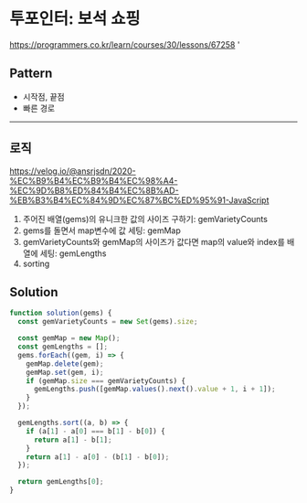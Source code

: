 # 투포인터: 보석 쇼핑

https://programmers.co.kr/learn/courses/30/lessons/67258
'

## Pattern

- 시작점, 끝점
- 빠른 경로

---

## 로직

https://velog.io/@ansrjsdn/2020-%EC%B9%B4%EC%B9%B4%EC%98%A4-%EC%9D%B8%ED%84%B4%EC%8B%AD-%EB%B3%B4%EC%84%9D%EC%87%BC%ED%95%91-JavaScript

1. 주어진 배열(gems)의 유니크한 값의 사이즈 구하기: gemVarietyCounts
2. gems를 돌면서 map변수에 값 세팅: gemMap
3. gemVarietyCounts와 gemMap의 사이즈가 값다면 map의 value와 index를 배열에 세팅: gemLengths
4. sorting

## Solution

```javascript
function solution(gems) {
  const gemVarietyCounts = new Set(gems).size;

  const gemMap = new Map();
  const gemLengths = [];
  gems.forEach((gem, i) => {
    gemMap.delete(gem);
    gemMap.set(gem, i);
    if (gemMap.size === gemVarietyCounts) {
      gemLengths.push([gemMap.values().next().value + 1, i + 1]);
    }
  });

  gemLengths.sort((a, b) => {
    if (a[1] - a[0] === b[1] - b[0]) {
      return a[1] - b[1];
    }
    return a[1] - a[0] - (b[1] - b[0]);
  });

  return gemLengths[0];
}
```
